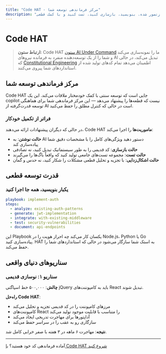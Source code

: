 ```yaml
---
title: "Code HAT - مرکز فرماندهی توسعه شما"
description: "کدنویسی سنتی بازتصور شده. بنویسید، بازسازی کنید، تست کنید و با کمک قطعی AI در حالی که کنترل کامل را حفظ می‌کنید، مستقر کنید."
---
```


# <DocIcon type="code" inline /> Code HAT

> **ارتباط ستون:** Code HAT [ستون AI Under Command](/fa/pillars-ai-under-command) ما را نمونه‌سازی می‌کند و شما را از یک توسعه‌دهنده منفرد به فرمانده نیروهای AI تبدیل می‌کند، در حالی که [Constitutional Engineering](/fa/constitutional-engineering) اطمینان می‌دهد تمام کدهای تولید شده از استانداردهای شما پیروی می‌کنند.

## مرکز فرماندهی توسعه شما

Code HAT جایی است که توسعه سنتی با کمک خودمختار ملاقات می‌کند. این یک copilot نیست که قطعه‌ها را پیشنهاد می‌دهد — این مرکز فرماندهی شما برای هماهنگی توسعه قدرت‌گرفته از AI است در حالی که کنترل مطلق را حفظ می‌کنید.

### فراتر از تکمیل خودکار

در حالی که دیگران پیشنهادات ارائه می‌دهند، Code HAT **ماموریت‌ها** را اجرا می‌کند:

- **حالت نوشتن**: به AI دستور دهید ویژگی‌های کامل را با مشخصات دقیق شما پیاده‌سازی کند
- **حالت بازسازی**: کد قدیمی را به طور سیستماتیک تبدیل کنید، نه تصادفی
- **حالت تست**: مجموعه تست‌های جامعی تولید کنید که واقعاً باگ‌ها را می‌گیرند
- **حالت اشکال‌زدایی**: با تجزیه و تحلیل قطعی مشکلات را شکار کنید، نه حدس و گمان

## قدرت توسعه قطعی

### یکبار بنویسید، همه جا اجرا کنید

```yaml
playbook: implement-auth
steps:
  - analyze: existing-auth-patterns
  - generate: jwt-implementation
  - integrate: with-existing-middleware
  - test: security-vulnerabilities
  - document: api-endpoints
```

این Playbook یکسان کار می‌کند چه احراز هویت را در Node.js، Python یا Go پیاده‌سازی کنید. HAT به استک شما سازگار می‌شود در حالی که استانداردهای شما را حفظ می‌کند.

## سناریوهای دنیای واقعی

### سناریو ۱: نوسازی قدیمی

**چالش**: ۵۰۰,۰۰۰ خط اسپاگتی jQuery باید به کامپوننت‌های React تبدیل شوند.

**راه‌حل Code HAT**:

- مرزهای کامپوننت را در کد قدیمی تجزیه و تحلیل می‌کند
- کامپوننت‌های React را متناسب با قابلیت موجود تولید می‌کند
- آداپتورها برای مهاجرت تدریجی ایجاد می‌کند
- سازگاری رو به عقب را در سراسر حفظ می‌کند

**نتیجه**: مهاجرت ۶ ماهه در ۳ هفته با صفر خرابی کامل شد.

---

آماده فرماندهی کد خود هستید؟ [با Code HAT شروع کنید](/fa/getting-started#code-hat)

<PageCTA
  title="Code HAT را مسلط کنید"
  subtitle="نحوه نوشتن، تست و بازسازی کد را با تقویت AI تغییر دهید"
  buttonText="کدنویسی هوشمندتر را شروع کنید"
  buttonLink="/fa/getting-started"
  buttonStyle="secondary"
  footer="کد خود را فرماندهی کنید. تخصص خود را تقویت کنید."
/>
